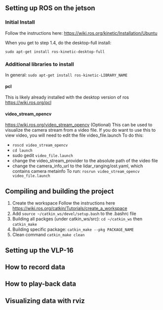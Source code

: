 ## Setting up ROS on the jetson
### Initial Install
Follow the instructions here: https://wiki.ros.org/kinetic/Installation/Ubuntu

When you get to step 1.4, do the desktop-full install:

`sudo apt-get install ros-kinetic-desktop-full`
### Additional libraries to install
In general: `sudo apt-get install ros-kinetic-LIBRARY_NAME`
#### pcl
This is likely already installed with the desktop version of ros
https://wiki.ros.org/pcl
#### video_stream_opencv
https://wiki.ros.org/video_stream_opencv
(Optional) This can be used to visualize the camera stream from a video file.
If you do want to use this to view video, you will need to edit the file video_file.launch
To do this:
- `roscd video_stream_opencv`
- `cd launch`
- sudo gedit `video_file.launch`
- change the video_stream_provider to the absolute path of the video file
- change the camera_info_url to the lidar_ranging/ost.yaml, which contains camera metainfo
To run:
`rosrun video_stream_opencv video_file.launch`
## Compiling and building the project
1. Create the workspace
Follow the instructions here https://wiki.ros.org/catkin/Tutorials/create_a_workspace
2. Add `source ~/catkin_ws/devel/setup.bash` to the .bashrc file
3. Building all packges (under catkin_ws/src): `cd ~/catkin_ws` then  `catkin_make`
4. Building specific package: `catkin_make --pkg PACKAGE_NAME`
5. Clean command `catkin_make clean`

## Setting up the VLP-16
## How to record data
## How to play-back data
## Visualizing data with rviz
